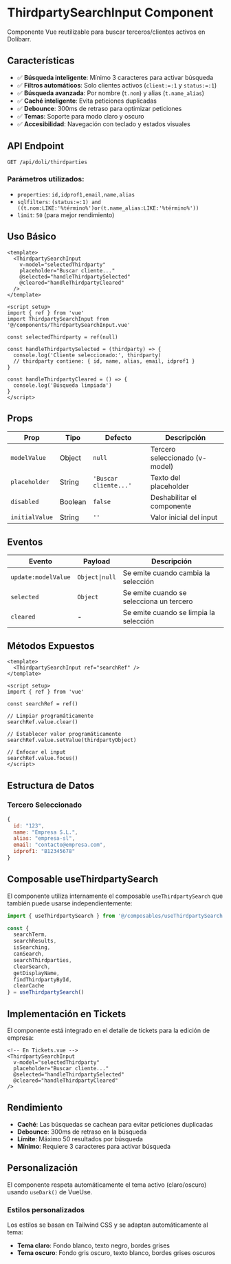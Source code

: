 # ThirdpartySearchInput Component

Componente Vue reutilizable para buscar terceros/clientes activos en Dolibarr.

## Características

- ✅ **Búsqueda inteligente**: Mínimo 3 caracteres para activar búsqueda
- ✅ **Filtros automáticos**: Solo clientes activos (`client:=:1` y `status:=:1`)
- ✅ **Búsqueda avanzada**: Por nombre (`t.nom`) y alias (`t.name_alias`)
- ✅ **Caché inteligente**: Evita peticiones duplicadas
- ✅ **Debounce**: 300ms de retraso para optimizar peticiones
- ✅ **Temas**: Soporte para modo claro y oscuro
- ✅ **Accesibilidad**: Navegación con teclado y estados visuales

## API Endpoint

```
GET /api/doli/thirdparties
```

### Parámetros utilizados:
- `properties`: `id,idprof1,email,name,alias`
- `sqlfilters`: `(status:=:1) and ((t.nom:LIKE:'%término%')or(t.name_alias:LIKE:'%término%'))`
- `limit`: `50` (para mejor rendimiento)

## Uso Básico

```vue
<template>
  <ThirdpartySearchInput
    v-model="selectedThirdparty"
    placeholder="Buscar cliente..."
    @selected="handleThirdpartySelected"
    @cleared="handleThirdpartyCleared"
  />
</template>

<script setup>
import { ref } from 'vue'
import ThirdpartySearchInput from '@/components/ThirdpartySearchInput.vue'

const selectedThirdparty = ref(null)

const handleThirdpartySelected = (thirdparty) => {
  console.log('Cliente seleccionado:', thirdparty)
  // thirdparty contiene: { id, name, alias, email, idprof1 }
}

const handleThirdpartyCleared = () => {
  console.log('Búsqueda limpiada')
}
</script>
```

## Props

| Prop | Tipo | Defecto | Descripción |
|------|------|---------|-------------|
| `modelValue` | Object | `null` | Tercero seleccionado (v-model) |
| `placeholder` | String | `'Buscar cliente...'` | Texto del placeholder |
| `disabled` | Boolean | `false` | Deshabilitar el componente |
| `initialValue` | String | `''` | Valor inicial del input |

## Eventos

| Evento | Payload | Descripción |
|--------|---------|-------------|
| `update:modelValue` | `Object\|null` | Se emite cuando cambia la selección |
| `selected` | `Object` | Se emite cuando se selecciona un tercero |
| `cleared` | - | Se emite cuando se limpia la selección |

## Métodos Expuestos

```vue
<template>
  <ThirdpartySearchInput ref="searchRef" />
</template>

<script setup>
import { ref } from 'vue'

const searchRef = ref()

// Limpiar programáticamente
searchRef.value.clear()

// Establecer valor programáticamente
searchRef.value.setValue(thirdpartyObject)

// Enfocar el input
searchRef.value.focus()
</script>
```

## Estructura de Datos

### Tercero Seleccionado
```javascript
{
  id: "123",
  name: "Empresa S.L.",
  alias: "empresa-sl",
  email: "contacto@empresa.com",
  idprof1: "B12345678"
}
```

## Composable useThirdpartySearch

El componente utiliza internamente el composable `useThirdpartySearch` que también puede usarse independientemente:

```javascript
import { useThirdpartySearch } from '@/composables/useThirdpartySearch'

const {
  searchTerm,
  searchResults,
  isSearching,
  canSearch,
  searchThirdparties,
  clearSearch,
  getDisplayName,
  findThirdpartyById,
  clearCache
} = useThirdpartySearch()
```

## Implementación en Tickets

El componente está integrado en el detalle de tickets para la edición de empresa:

```vue
<!-- En Tickets.vue -->
<ThirdpartySearchInput
  v-model="selectedThirdparty"
  placeholder="Buscar cliente..."
  @selected="handleThirdpartySelected"
  @cleared="handleThirdpartyCleared"
/>
```

## Rendimiento

- **Caché**: Las búsquedas se cachean para evitar peticiones duplicadas
- **Debounce**: 300ms de retraso en la búsqueda
- **Límite**: Máximo 50 resultados por búsqueda
- **Mínimo**: Requiere 3 caracteres para activar búsqueda

## Personalización

El componente respeta automáticamente el tema activo (claro/oscuro) usando `useDark()` de VueUse.

### Estilos personalizados
Los estilos se basan en Tailwind CSS y se adaptan automáticamente al tema:

- **Tema claro**: Fondo blanco, texto negro, bordes grises
- **Tema oscuro**: Fondo gris oscuro, texto blanco, bordes grises oscuros
